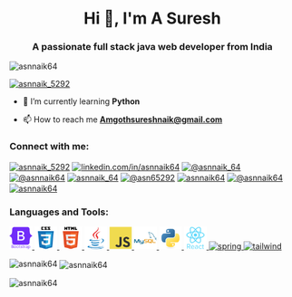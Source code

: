 <h1 align="center">Hi 👋, I'm A Suresh</h1>
<h3 align="center">A passionate full stack java web developer from India</h3>

  <img align="right" src="https://user-images.githubusercontent.com/55389276/140866485-8fb1c876-9a8f-4d6a-98dc-08c4981eaf70.gif" alt="" width="400">

<p align="left"> <img src="https://komarev.com/ghpvc/?username=asnnaik64&label=Profile%20views&color=0e75b6&style=flat" alt="asnnaik64" /> </p>

<p align="left"> <a href="https://twitter.com/asnnaik_5292" target="blank"><img src="https://img.shields.io/twitter/follow/asnnaik_5292?logo=twitter&style=for-the-badge" alt="asnnaik_5292" /></a> </p>

- 🌱 I’m currently learning **Python**

- 📫 How to reach me **Amgothsureshnaik@gmail.com**

<h3 align="left">Connect with me:</h3>
<p align="left">
<a href="https://twitter.com/asnnaik_5292" target="blank"><img align="center" src="https://raw.githubusercontent.com/rahuldkjain/github-profile-readme-generator/master/src/images/icons/Social/twitter.svg" alt="asnnaik_5292" height="30" width="40" /></a>
<a href="https://linkedin.com/in/linkedin.com/in/asnnaik64" target="blank"><img align="center" src="https://raw.githubusercontent.com/rahuldkjain/github-profile-readme-generator/master/src/images/icons/Social/linked-in-alt.svg" alt="linkedin.com/in/asnnaik64" height="30" width="40" /></a>
<a href="https://instagram.com/@asnnaik_64" target="blank"><img align="center" src="https://raw.githubusercontent.com/rahuldkjain/github-profile-readme-generator/master/src/images/icons/Social/instagram.svg" alt="@asnnaik_64" height="30" width="40" /></a>
<a href="https://hashnode.com/@asnnaik64" target="blank"><img align="center" src="https://raw.githubusercontent.com/rahuldkjain/github-profile-readme-generator/master/src/images/icons/Social/hashnode.svg" alt="@asnnaik64" height="30" width="40" /></a>
<a href="https://www.codechef.com/users/asnnaik_64" target="blank"><img align="center" src="https://cdn.jsdelivr.net/npm/simple-icons@3.1.0/icons/codechef.svg" alt="asnnaik_64" height="30" width="40" /></a>
<a href="https://www.hackerrank.com/@asn65292" target="blank"><img align="center" src="https://raw.githubusercontent.com/rahuldkjain/github-profile-readme-generator/master/src/images/icons/Social/hackerrank.svg" alt="@asn65292" height="30" width="40" /></a>
<a href="https://www.leetcode.com/asnnaik64" target="blank"><img align="center" src="https://raw.githubusercontent.com/rahuldkjain/github-profile-readme-generator/master/src/images/icons/Social/leet-code.svg" alt="asnnaik64" height="30" width="40" /></a>
<a href="https://www.hackerearth.com/@asnnaik64" target="blank"><img align="center" src="https://raw.githubusercontent.com/rahuldkjain/github-profile-readme-generator/master/src/images/icons/Social/hackerearth.svg" alt="@asnnaik64" height="30" width="40" /></a>
<a href="https://www.topcoder.com/members/asnnaik64" target="blank"><img align="center" src="https://raw.githubusercontent.com/rahuldkjain/github-profile-readme-generator/master/src/images/icons/Social/topcoder.svg" alt="asnnaik64" height="30" width="40" /></a>
</p>

<h3 align="left">Languages and Tools:</h3>
<p align="left"> <a href="https://getbootstrap.com" target="_blank" rel="noreferrer"> <img src="https://raw.githubusercontent.com/devicons/devicon/master/icons/bootstrap/bootstrap-plain-wordmark.svg" alt="bootstrap" width="40" height="40"/> </a> <a href="https://www.w3schools.com/css/" target="_blank" rel="noreferrer"> <img src="https://raw.githubusercontent.com/devicons/devicon/master/icons/css3/css3-original-wordmark.svg" alt="css3" width="40" height="40"/> </a> <a href="https://www.w3.org/html/" target="_blank" rel="noreferrer"> <img src="https://raw.githubusercontent.com/devicons/devicon/master/icons/html5/html5-original-wordmark.svg" alt="html5" width="40" height="40"/> </a> <a href="https://www.java.com" target="_blank" rel="noreferrer"> <img src="https://raw.githubusercontent.com/devicons/devicon/master/icons/java/java-original.svg" alt="java" width="40" height="40"/> </a> <a href="https://developer.mozilla.org/en-US/docs/Web/JavaScript" target="_blank" rel="noreferrer"> <img src="https://raw.githubusercontent.com/devicons/devicon/master/icons/javascript/javascript-original.svg" alt="javascript" width="40" height="40"/> </a> <a href="https://www.mysql.com/" target="_blank" rel="noreferrer"> <img src="https://raw.githubusercontent.com/devicons/devicon/master/icons/mysql/mysql-original-wordmark.svg" alt="mysql" width="40" height="40"/> </a> <a href="https://www.python.org" target="_blank" rel="noreferrer"> <img src="https://raw.githubusercontent.com/devicons/devicon/master/icons/python/python-original.svg" alt="python" width="40" height="40"/> </a> <a href="https://reactjs.org/" target="_blank" rel="noreferrer"> <img src="https://raw.githubusercontent.com/devicons/devicon/master/icons/react/react-original-wordmark.svg" alt="react" width="40" height="40"/> </a> <a href="https://spring.io/" target="_blank" rel="noreferrer"> <img src="https://www.vectorlogo.zone/logos/springio/springio-icon.svg" alt="spring" width="40" height="40"/> </a> <a href="https://tailwindcss.com/" target="_blank" rel="noreferrer"> <img src="https://www.vectorlogo.zone/logos/tailwindcss/tailwindcss-icon.svg" alt="tailwind" width="40" height="40"/> </a> </p>

<p><img align="left" src="https://github-readme-stats.vercel.app/api/top-langs?username=asnnaik64&show_icons=true&locale=en&layout=compact" alt="asnnaik64" /></p>

<p>&nbsp;<img align="center" src="https://github-readme-stats.vercel.app/api?username=asnnaik64&show_icons=true&locale=en" alt="asnnaik64" /></p>

<p><img align="center" src="https://github-readme-streak-stats.herokuapp.com/?user=asnnaik64&" alt="asnnaik64" /></p>
